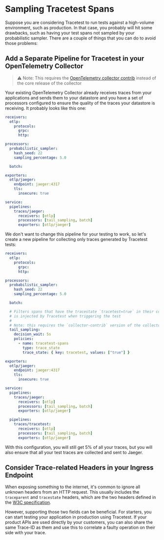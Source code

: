 # Sampling Tracetest Spans

Suppose you are considering Tracetest to run tests against a high-volume environment, such as production. In that case, you probably will hit some drawbacks, such as having
your test spans not sampled by your probabilistic sampler. There are a couple of things that you can do to avoid those problems:

## Add a Separate Pipeline for Tracetest in your OpenTelemetry Collector

> :warning: Note: This requires the [OpenTelemetry collector contrib](https://hub.docker.com/r/otel/opentelemetry-collector-contrib) instead of the core release
> of the collector

Your existing OpenTelemetry Collector already receives traces from your applications and sends them to your datastore and you have a set of processors configured to ensure the quality of the traces your datastore is receiving. It probably looks like this one:

```yaml
receivers:
  otlp:
    protocols:
      grpc:
      http:

processors:
  probabilistic_sampler:
    hash_seed: 22
    sampling_percentage: 5.0

  batch:

exporters:
  otlp/jaeger:
    endpoint: jaeger:4317
    tls:
      insecure: true

service:
  pipelines:
    traces/jaeger:
      receivers: [otlp]
      processors: [tail_sampling, batch]
      exporters: [otlp/jaeger]
```

We don't want to change this pipeline for your testing to work, so let's create a new pipeline for collecting only traces generated by Tracetest tests:

```yaml
receivers:
  otlp:
    protocols:
      grpc:
      http:

processors:
  probabilistic_sampler:
    hash_seed: 22
    sampling_percentage: 5.0

  batch:

  # Filters spans that have the tracestate `tracetest=true` in their context. This value
  # is injected by Tracetest when triggering the test
  #
  # Note: this requires the `collector-contrib` version of the collector
  tail_sampling:
    decision_wait: 5s
    policies:
      - name: tracetest-spans
        type: trace_state
        trace_state: { key: tracetest, values: ["true"] }

exporters:
  otlp/jaeger:
    endpoint: jaeger:4317
    tls:
      insecure: true

service:
  pipelines:
    traces/jaeger:
      receivers: [otlp]
      processors: [tail_sampling, batch]
      exporters: [otlp/jaeger]

  pipelines:
    traces/tracetest:
      receivers: [otlp]
      processors: [tail_sampling, batch]
      exporters: [otlp/jaeger]
```

With this configuration, you will still get 5% of all your traces, but you will also ensure that all your test traces are collected and sent to
Jaeger.

## Consider Trace-related Headers in your Ingress Endpoint

When exposing something to the internet, it's common to ignore all unknown headers from an HTTP request. This usually includes the `traceparent` and `tracestate` headers, which are the two headers defined in the [W3C specification](https://www.w3.org/TR/trace-context/#relationship-between-the-headers).

However, supporting those two fields can be beneficial. For starters, you can start testing your application in production using Tracetest. If your product APIs are used directly by your customers, you can also share the same Trace-ID as them and use this to correlate a faulty operation on their side with your trace.
